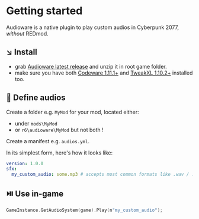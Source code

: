 # Getting started

Audioware is a native plugin to play custom audios in Cyberpunk 2077, *without* REDmod.

## ↘️ Install

- grab [Audioware latest release](https://github.com/cyb3rpsych0s1s/audioware/releases/latest) and unzip it in root game folder.
- make sure you have both [Codeware 1.11.1+](https://github.com/psiberx/cp2077-codeware/releases) and [TweakXL 1.10.2+](https://github.com/psiberx/cp2077-tweak-xl/releases) installed too.

## 📄 Define audios

Create a folder e.g. `MyMod` for your mod, located either:

- under `mods\MyMod`
- or `r6\audioware\MyMod`
but not both !

Create a manifest e.g. `audios.yml`.

In its simplest form, here's how it looks like:

```yml
version: 1.0.0
sfx:
  my_custom_audio: some.mp3 # accepts most common formats like .wav / .ogg / .mp3 / .flac
```

## ⏯️ Use in-game

```swift
GameInstance.GetAudioSystem(game).Play(n"my_custom_audio");
```
